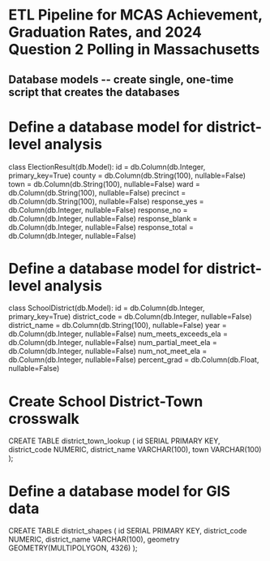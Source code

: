 # ETL Pipeline for MCAS Achievement, Graduation Rates, and 2024 Question 2 Polling in Massachusetts

## Database models -- create single, one-time script that creates the databases
# Define a database model for district-level analysis
class ElectionResult(db.Model):
    id = db.Column(db.Integer, primary_key=True)
    county = db.Column(db.String(100), nullable=False)
    town = db.Column(db.String(100), nullable=False)
    ward = db.Column(db.String(100), nullable=False)
    precinct = db.Column(db.String(100), nullable=False)
    response_yes = db.Column(db.Integer, nullable=False)
    response_no = db.Column(db.Integer, nullable=False)
    response_blank = db.Column(db.Integer, nullable=False)
    response_total = db.Column(db.Integer, nullable=False)

# Define a database model for district-level analysis
class SchoolDistrict(db.Model):
    id = db.Column(db.Integer, primary_key=True)
    district_code = db.Column(db.Integer, nullable=False)
    district_name = db.Column(db.String(100), nullable=False)
    year = db.Column(db.Integer, nullable=False)
    num_meets_exceeds_ela = db.Column(db.Integer, nullable=False)
    num_partial_meet_ela = db.Column(db.Integer, nullable=False)
    num_not_meet_ela = db.Column(db.Integer, nullable=False)
    percent_grad = db.Column(db.Float, nullable=False)

# Create School District-Town crosswalk
CREATE TABLE district_town_lookup (
    id SERIAL PRIMARY KEY,
    district_code NUMERIC,
    district_name VARCHAR(100),
    town VARCHAR(100)
);

# Define a database model for GIS data
CREATE TABLE district_shapes (
    id SERIAL PRIMARY KEY,
    district_code NUMERIC,
    district_name VARCHAR(100),
    geometry GEOMETRY(MULTIPOLYGON, 4326)
);